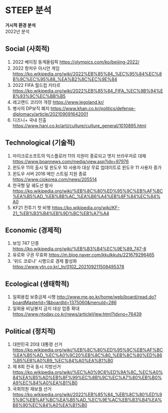 # **STEEP 분석**
**거시적 환경 분석**  
2022년 분석
## Social (사회적)
1. 2022 베이징 동계올림픽 https://olympics.com/ko/beijing-2022/
2. 2022 항저우 아시안 게임 https://ko.wikipedia.org/wiki/2022%EB%85%84_%EC%95%84%EC%8B%9C%EC%95%88_%EA%B2%8C%EC%9E%84
3. 2022 FIFA 월드컵 카타르 https://ko.wikipedia.org/wiki/2022%EB%85%84_FIFA_%EC%9B%94%EB%93%9C%EC%BB%B5
4. 레고랜드 코리아 개장 https://www.legoland.kr/
5. 병사의 DP보직 폐지 https://www.khan.co.kr/politics/defense-diplomacy/article/202109091642001
6. 디즈니+ 국내 진출 https://www.hani.co.kr/arti/culture/culture_general/1010895.html
## Technological (기술적)
1. 마이크로소프트의 익스플로러 11의 지원이 종료되고 엣지 브라우저로 대체  https://www.boannews.com/media/view.asp?idx=97976
2. 윈도우 11의 출시 및 윈도우 10 사용자 대상 무료 업데이트로 윈도우 11 사용자 증가
3. 윈도우 서버 2016 메인 스트림 지원 종료 https://www.ciokorea.com/news/205514
4. 한국형 달 궤도선 발사 https://ko.wikipedia.org/wiki/%EB%8C%80%ED%95%9C%EB%AF%BC%EA%B5%AD_%EB%8B%AC_%EA%B6%A4%EB%8F%84%EC%84%A0
5. KF21 전투기 첫 비행 https://ko.wikipedia.org/wiki/KF-21_%EB%B3%B4%EB%9D%BC%EB%A7%A4
## Economic (경제적)    
1. 보잉 747 단종 https://ko.wikipedia.org/wiki/%EB%B3%B4%EC%9E%89_747-8
2. 유로화 구권 무효화 https://m.blog.naver.com/kkulkkuls/221679296465
3. '위드 코로나' 시행으로 경제 활성화 https://www.ytn.co.kr/_ln/0102_202109211508495378  
 
## Ecological (생태학적)
1. 일회용컵 보증금제 시행 http://www.me.go.kr/home/web/board/read.do?boardMasterId=1&boardId=1375060&menuId=286
2. 일회용 비닐봉지 금지 대상 업종 확대 https://www.ntoday.co.kr/news/articleView.html?idxno=76439

## Political (정치적)   
1. 대한민국 20대 대통령 선거  https://ko.wikipedia.org/wiki/%EB%8C%80%ED%95%9C%EB%AF%BC%EA%B5%AD_%EC%A0%9C20%EB%8C%80_%EB%8C%80%ED%86%B5%EB%A0%B9_%EC%84%A0%EA%B1%B0
2. 제 8회 전국 동시 지방선거 https://ko.wikipedia.org/wiki/%EC%A0%9C8%ED%9A%8C_%EC%A0%84%EA%B5%AD%EB%8F%99%EC%8B%9C%EC%A7%80%EB%B0%A9%EC%84%A0%EA%B1%B0
3. 국회의원 재보궐 선거 https://ko.wikipedia.org/wiki/2022%EB%85%84_%EB%8C%80%ED%95%9C%EB%AF%BC%EA%B5%AD_%EC%9E%AC%EB%B3%B4%EA%B6%90%EC%84%A0%EA%B1%B0
